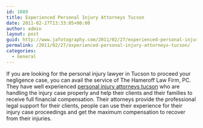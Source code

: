 ```yaml
---
id: 1089
title: Experienced Personal Injury Attorneys Tucson
date: 2011-02-27T13:33:05+00:00
author: admin
layout: post
guid: http://www.jafotography.com/2011/02/27/experienced-personal-injury-attorneys-tucson/
permalink: /2011/02/27/experienced-personal-injury-attorneys-tucson/
categories:
  - General
---
```

If you are looking for the personal injury lawyer in Tucson to proceed your negligence case, you can avail the service of The Hameroff Law Firm, PC. They have well experienced [personal injury attorneys tucson](http://www.hamerlaw.com/) who are handling the injury case properly and help their clients and their families to receive full financial compensation. Their attorneys provide the professional legal support for their clients, people can use their experience for their injury case proceedings and get the maximum compensation to recover from their injuries.